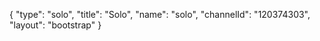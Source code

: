{
    "type": "solo",
    "title": "Solo",
    "name": "solo",
    "channelId": "120374303",
    "layout": "bootstrap"
}